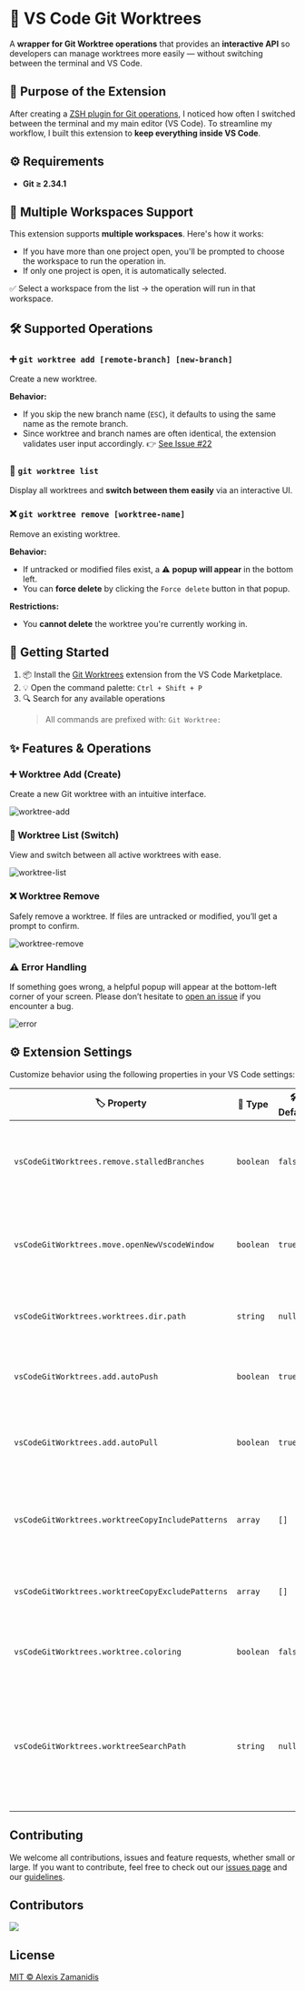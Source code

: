 # 🧩 VS Code Git Worktrees

A **wrapper for Git Worktree operations** that provides an **interactive API** so developers can manage worktrees more easily — without switching between the terminal and VS Code.

## 🎯 Purpose of the Extension

After creating a [ZSH plugin for Git operations](https://github.com/alexiszamanidis/zsh-git-fzf), I noticed how often I switched between the terminal and my main editor (VS Code). To streamline my workflow, I built this extension to **keep everything inside VS Code**.

## ⚙️ Requirements

-   **Git ≥ 2.34.1**

## 🧪 Multiple Workspaces Support

This extension supports **multiple workspaces**. Here's how it works:

-   If you have more than one project open, you'll be prompted to choose the workspace to run the operation in.
-   If only one project is open, it is automatically selected.

✅ Select a workspace from the list → the operation will run in that workspace.

## 🛠️ Supported Operations

### ➕ `git worktree add [remote-branch] [new-branch]`

Create a new worktree.

**Behavior:**

-   If you skip the new branch name (`ESC`), it defaults to using the same name as the remote branch.
-   Since worktree and branch names are often identical, the extension validates user input accordingly.
    👉 [See Issue #22](https://github.com/alexiszamanidis/vscode-git-worktrees/issues/22)

### 📄 `git worktree list`

Display all worktrees and **switch between them easily** via an interactive UI.

### ❌ `git worktree remove [worktree-name]`

Remove an existing worktree.

**Behavior:**

-   If untracked or modified files exist, a ⚠️ **popup will appear** in the bottom left.
-   You can **force delete** by clicking the `Force delete` button in that popup.

**Restrictions:**

-   You **cannot delete** the worktree you're currently working in.

## 🚀 Getting Started

1. 📦 Install the [Git Worktrees](https://marketplace.visualstudio.com/items?itemName=GitWorktrees.git-worktrees) extension from the VS Code Marketplace.
2. 💡 Open the command palette: `Ctrl + Shift + P`
3. 🔍 Search for any available operations
    > All commands are prefixed with: `Git Worktree: `

## ✨ Features & Operations

### ➕ Worktree Add (Create)

Create a new Git worktree with an intuitive interface.

![worktree-add](https://user-images.githubusercontent.com/48658768/166140848-f58e7cd6-17c1-4ed6-a29f-2295518b39da.gif)

### 🔁 Worktree List (Switch)

View and switch between all active worktrees with ease.

![worktree-list](https://user-images.githubusercontent.com/48658768/157105330-6db6ecae-75b4-4b0b-9fe8-4762ef389931.gif)

### ❌ Worktree Remove

Safely remove a worktree. If files are untracked or modified, you’ll get a prompt to confirm.

![worktree-remove](https://user-images.githubusercontent.com/48658768/160238740-e9e5dc1a-4c45-4d66-a6c1-4a8ae73d412d.gif)

### ⚠️ Error Handling

If something goes wrong, a helpful popup will appear at the bottom-left corner of your screen.
Please don’t hesitate to [open an issue](https://github.com/alexiszamanidis/vscode-git-worktrees/issues) if you encounter a bug.

![error](https://user-images.githubusercontent.com/48658768/160239217-c915cf20-9e03-49cb-be3b-9a4b691cf189.gif)

## ⚙️ Extension Settings

Customize behavior using the following properties in your VS Code settings:

| 🏷️ Property                                      | 🧩 Type   | 🛠️ Default | 📃 Description                                                                                                                 |
| ------------------------------------------------ | --------- | ---------- | ------------------------------------------------------------------------------------------------------------------------------ |
| `vsCodeGitWorktrees.remove.stalledBranches`      | `boolean` | `false`    | Remove local (stalled) branches that no longer exist on the remote                                                             |
| `vsCodeGitWorktrees.move.openNewVscodeWindow`    | `boolean` | `true`     | Open a new VS Code window when switching or creating a worktree                                                                |
| `vsCodeGitWorktrees.worktrees.dir.path`          | `string`  | `null`     | Define a directory for storing all your worktrees                                                                              |
| `vsCodeGitWorktrees.add.autoPush`                | `boolean` | `true`     | Automatically push the new worktree branch after creation                                                                      |
| `vsCodeGitWorktrees.add.autoPull`                | `boolean` | `true`     | Automatically pull updates after creating a new worktree branch                                                                |
| `vsCodeGitWorktrees.worktreeCopyIncludePatterns` | `array`   | `[]`       | Files and folders to copy from the source repo to the new worktree                                                             |
| `vsCodeGitWorktrees.worktreeCopyExcludePatterns` | `array`   | `[]`       | Files and folders to **exclude** from the worktree copy                                                                        |
| `vsCodeGitWorktrees.worktree.coloring`           | `boolean` | `false`    | Enable color labels when creating or switching worktrees                                                                       |
| `vsCodeGitWorktrees.worktreeSearchPath`          | `string`  | `null`     | Optional subdirectory (relative or absolute) where Git repositories can be found if the root workspace is not a Git repository |

## Contributing 

We welcome all contributions, issues and feature requests, whether small or large. If you want to contribute, feel free to check out our [issues page](https://github.com/alexiszamanidis/vscode-git-worktrees/issues) and our [guidelines](https://github.com/alexiszamanidis/vscode-git-worktrees/blob/master/CONTRIBUTING.md).

## Contributors

<a href="https://github.com/alexiszamanidis/vscode-git-worktrees/graphs/contributors">
  <img src="https://contrib.rocks/image?repo=alexiszamanidis/vscode-git-worktrees" />
</a>

## License

[MIT © Alexis Zamanidis](https://github.com/alexiszamanidis/vscode-git-worktrees/blob/master/LICENSE)
